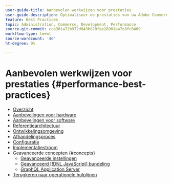 ```yaml
---
user-guide-title: Aanbevolen werkwijzen voor prestaties
user-guide-description: Optimaliseer de prestaties van uw Adobe Commerce-productieimplementatie met deze aanbevelingen.
feature: Best Practices
topic: Administration, Commerce, Development, Performance
source-git-commit: cca301a72b972d843b878fae28901a47c8fc0489
workflow-type: tm+mt
source-wordcount: '46'
ht-degree: 0%

---
```



# Aanbevolen werkwijzen voor prestaties {#performance-best-practices}

- [Overzicht](overview.md)
- [Aanbevelingen voor hardware](hardware.md)
- [Aanbevelingen voor software](software.md)
- [Referentiearchitectuur](reference-architecture.md)
- [Ontwikkelingsomgeving](development-environment.md)
- [Afhandelingsproces](high-throughput-order-processing.md)
- [Configuratie](configuration.md)
- [Implementatiestroom](deployment-flow.md)
- Geavanceerde concepten {#concepts}
   - [Geavanceerde instellingen](advanced-setup.md)
   - [Geavanceerd [!DNL JavaScript] bundeling](advanced-js-bundling.md)
   - [GraphQL Application Server](application-server.md)
- [Terugkeren naar operationele hulplijnen](https://experienceleague.adobe.com/docs/commerce-operations/operational-guides/home.html)
